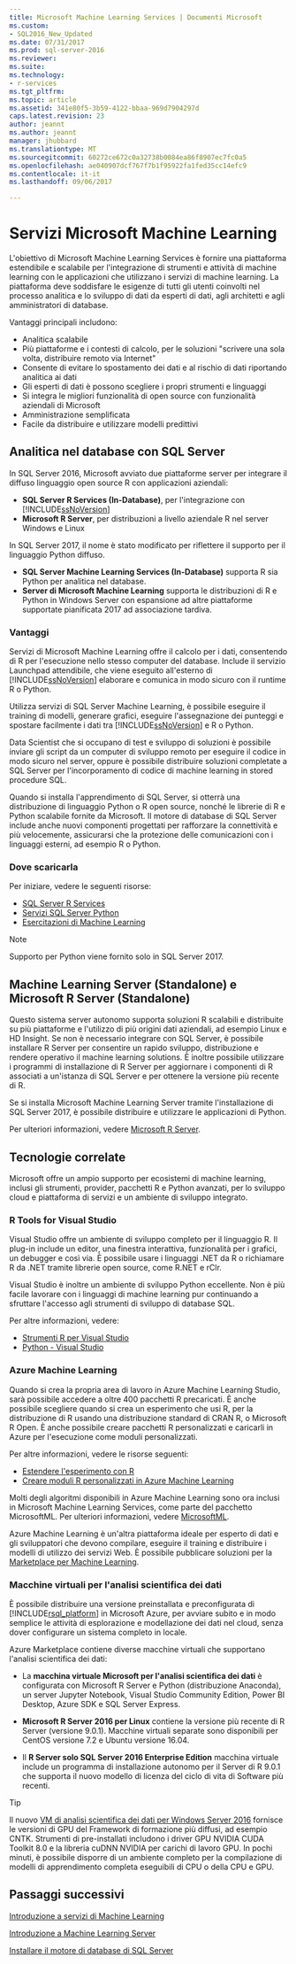 ```yaml
---
title: Microsoft Machine Learning Services | Documenti Microsoft
ms.custom:
- SQL2016_New_Updated
ms.date: 07/31/2017
ms.prod: sql-server-2016
ms.reviewer: 
ms.suite: 
ms.technology:
- r-services
ms.tgt_pltfrm: 
ms.topic: article
ms.assetid: 341e80f5-3b59-4122-bbaa-969d7904297d
caps.latest.revision: 23
author: jeannt
ms.author: jeannt
manager: jhubbard
ms.translationtype: MT
ms.sourcegitcommit: 60272ce672c0a32738b0084ea86f8907ec7fc0a5
ms.openlocfilehash: ae040907dcf767f7b1f95922fa1fed35cc14efc9
ms.contentlocale: it-it
ms.lasthandoff: 09/06/2017

---
```

# <a name="microsoft-machine-learning-services"></a>Servizi Microsoft Machine Learning

L'obiettivo di Microsoft Machine Learning Services è fornire una piattaforma estendibile e scalabile per l'integrazione di strumenti e attività di machine learning con le applicazioni che utilizzano i servizi di machine learning. La piattaforma deve soddisfare le esigenze di tutti gli utenti coinvolti nel processo analitica e lo sviluppo di dati da esperti di dati, agli architetti e agli amministratori di database.

Vantaggi principali includono:

+ Analitica scalabile
+ Più piattaforme e i contesti di calcolo, per le soluzioni "scrivere una sola volta, distribuire remoto via Internet"
+ Consente di evitare lo spostamento dei dati e al rischio di dati riportando analitica ai dati
+ Gli esperti di dati è possono scegliere i propri strumenti e linguaggi
+ Si integra le migliori funzionalità di open source con funzionalità aziendali di Microsoft
+ Amministrazione semplificata
+ Facile da distribuire e utilizzare modelli predittivi

## <a name="in-database-analytics-with-sql-server"></a>Analitica nel database con SQL Server

In SQL Server 2016, Microsoft avviato due piattaforme server per integrare il diffuso linguaggio open source R con applicazioni aziendali:

+ **SQL Server R Services (In-Database)**, per l'integrazione con [!INCLUDE[ssNoVersion](../../includes/ssnoversion-md.md)]
+ **Microsoft R Server**, per distribuzioni a livello aziendale R nel server Windows e Linux

In SQL Server 2017, il nome è stato modificato per riflettere il supporto per il linguaggio Python diffuso.

+ **SQL Server Machine Learning Services (In-Database)** supporta R sia Python per analitica nel database.
+ **Server di Microsoft Machine Learning** supporta le distribuzioni di R e Python in Windows Server con espansione ad altre piattaforme supportate pianificata 2017 ad associazione tardiva.

### <a name="benefits"></a>Vantaggi

Servizi di Microsoft Machine Learning offre il calcolo per i dati, consentendo di R per l'esecuzione nello stesso computer del database. Include il servizio Launchpad attendibile, che viene eseguito all'esterno di [!INCLUDE[ssNoVersion](../../includes/ssnoversion-md.md)] elaborare e comunica in modo sicuro con il runtime R o Python.

Utilizza servizi di SQL Server Machine Learning, è possibile eseguire il training di modelli, generare grafici, eseguire l'assegnazione dei punteggi e spostare facilmente i dati tra [!INCLUDE[ssNoVersion](../../includes/ssnoversion-md.md)] e R o Python.

Data Scientist che si occupano di test e sviluppo di soluzioni è possibile inviare gli script da un computer di sviluppo remoto per eseguire il codice in modo sicuro nel server, oppure è possibile distribuire soluzioni completate a SQL Server per l'incorporamento di codice di machine learning in stored procedure SQL.

Quando si installa l'apprendimento di SQL Server, si otterrà una distribuzione di linguaggio Python o R open source, nonché le librerie di R e Python scalabile fornite da Microsoft. Il motore di database di SQL Server include anche nuovi componenti progettati per rafforzare la connettività e più velocemente, assicurarsi che la protezione delle comunicazioni con i linguaggi esterni, ad esempio R o Python.

### <a name="where-to-get-it"></a>Dove scaricarla

Per iniziare, vedere le seguenti risorse:

+ [SQL Server R Services](sql-server-r-services.md)
+ [Servizi SQL Server Python](../python/sql-server-python-services.md)
+ [Esercitazioni di Machine Learning](../tutorials/machine-learning-services-tutorials.md)

> [!NOTE]
> Supporto per Python viene fornito solo in SQL Server 2017. 

## <a name="machine-learning-server-standalone-and-microsoft-r-server-standalone"></a>Machine Learning Server (Standalone) e Microsoft R Server (Standalone)

Questo sistema server autonomo supporta soluzioni R scalabili e distribuite su più piattaforme e l'utilizzo di più origini dati aziendali, ad esempio Linux e HD Insight. Se non è necessario integrare con SQL Server, è possibile installare R Server per consentire un rapido sviluppo, distribuzione e rendere operativo il machine learning solutions. È inoltre possibile utilizzare i programmi di installazione di R Server per aggiornare i componenti di R associati a un'istanza di SQL Server e per ottenere la versione più recente di R.

Se si installa Microsoft Machine Learning Server tramite l'installazione di SQL Server 2017, è possibile distribuire e utilizzare le applicazioni di Python.

Per ulteriori informazioni, vedere [Microsoft R Server](https://docs.microsoft.com/r-server/index).

## <a name="related-technologies"></a>Tecnologie correlate

Microsoft offre un ampio supporto per ecosistemi di machine learning, inclusi gli strumenti, provider, pacchetti R e Python avanzati, per lo sviluppo cloud e piattaforma di servizi e un ambiente di sviluppo integrato.

### <a name="r-tools-for-visual-studio"></a>R Tools for Visual Studio

Visual Studio offre un ambiente di sviluppo completo per il linguaggio R. Il plug-in include un editor, una finestra interattiva, funzionalità per i grafici, un debugger e così via. È possibile usare i linguaggi .NET da R o richiamare R da .NET tramite librerie open source, come R.NET e rClr.

Visual Studio è inoltre un ambiente di sviluppo Python eccellente. Non è più facile lavorare con i linguaggi di machine learning pur continuando a sfruttare l'accesso agli strumenti di sviluppo di database SQL.

Per altre informazioni, vedere:

+ [Strumenti R per Visual Studio](https://www.visualstudio.com/vs/rtvs/)
+ [Python - Visual Studio](https://www.visualstudio.com/vs/python/)

### <a name="azure-machine-learning"></a>Azure Machine Learning

Quando si crea la propria area di lavoro in Azure Machine Learning Studio, sarà possibile accedere a oltre 400 pacchetti R precaricati. È anche possibile scegliere quando si crea un esperimento che usi R, per la distribuzione di R usando una distribuzione standard di CRAN R, o Microsoft R Open. È anche possibile creare pacchetti R personalizzati e caricarli in Azure per l'esecuzione come moduli personalizzati.

Per altre informazioni, vedere le risorse seguenti:

+ [Estendere l'esperimento con R](https://docs.microsoft.com/azure/machine-learning/machine-learning-extend-your-experiment-with-r)
+ [Creare moduli R personalizzati in Azure Machine Learning](https://docs.microsoft.com/azure/machine-learning/machine-learning-custom-r-modules)

Molti degli algoritmi disponibili in Azure Machine Learning sono ora inclusi in Microsoft Machine Learning Services, come parte del pacchetto MicrosoftML. Per ulteriori informazioni, vedere [MicrosoftML](https://docs.microsoft.com/r-server/r-reference/microsoftml/microsoftml-package).

Azure Machine Learning è un'altra piattaforma ideale per esperto di dati e gli sviluppatori che devono compilare, eseguire il training e distribuire i modelli di utilizzo dei servizi Web. È possibile pubblicare soluzioni per la [Marketplace per Machine Learning](http://datamarket.azure.com/browse/data?category=machine-learning).

### <a name="data-science-virtual-machines"></a>Macchine virtuali per l'analisi scientifica dei dati

È possibile distribuire una versione preinstallata e preconfigurata di [!INCLUDE[rsql_platform](../../includes/rsql-platform-md.md)] in Microsoft Azure, per avviare subito e in modo semplice le attività di esplorazione e modellazione dei dati nel cloud, senza dover configurare un sistema completo in locale.

Azure Marketplace contiene diverse macchine virtuali che supportano l'analisi scientifica dei dati:

+ La **macchina virtuale Microsoft per l'analisi scientifica dei dati** è configurata con Microsoft R Server e Python (distribuzione Anaconda), un server Jupyter Notebook, Visual Studio Community Edition, Power BI Desktop, Azure SDK e SQL Server Express.

+ **Microsoft R Server 2016 per Linux** contiene la versione più recente di R Server (versione 9.0.1). Macchine virtuali separate sono disponibili per CentOS versione 7.2 e Ubuntu versione 16.04.

+ Il **R Server solo SQL Server 2016 Enterprise Edition** macchina virtuale include un programma di installazione autonomo per il Server di R 9.0.1 che supporta il nuovo modello di licenza del ciclo di vita di Software più recenti.

> [!TIP]
> Il nuovo [VM di analisi scientifica dei dati per Windows Server 2016](http://aka.ms/dsvm/win2016) fornisce le versioni di GPU del Framework di formazione più diffusi, ad esempio CNTK. Strumenti di pre-installati includono i driver GPU NVIDIA CUDA Toolkit 8.0 e la libreria cuDNN NVIDIA per carichi di lavoro GPU. In pochi minuti, è possibile disporre di un ambiente completo per la compilazione di modelli di apprendimento completa eseguibili di CPU o della CPU e GPU.

## <a name="next-steps"></a>Passaggi successivi

[Introduzione a servizi di Machine Learning](getting-started-with-sql-server-r-services.md)

[Introduzione a Machine Learning Server](getting-started-with-microsoft-r-server-standalone.md)

[Installare il motore di database di SQL Server](../../database-engine/install-windows/install-sql-server-database-engine.md)

